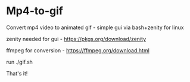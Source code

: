 # Mp4-to-gif
Convert mp4 video to animated gif - simple gui via bash+zenity for linux

zenity needed for gui - https://pkgs.org/download/zenity

ffmpeg for conversion - https://ffmpeg.org/download.html

run ./gif.sh

That's it!
